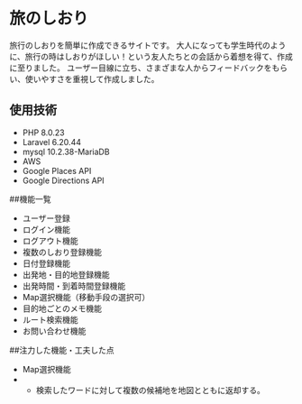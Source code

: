 # 旅のしおり
旅行のしおりを簡単に作成できるサイトです。
大人になっても学生時代のように、旅行の時はしおりがほしい！という友人たちとの会話から着想を得て、作成に至りました。
ユーザー目線に立ち、さまざまな人からフィードバックをもらい、使いやすさを重視して作成しました。


## 使用技術
- PHP 8.0.23
- Laravel 6.20.44
- mysql 10.2.38-MariaDB
- AWS
- Google Places API
- Google Directions API

##機能一覧
- ユーザー登録
- ログイン機能
- ログアウト機能
- 複数のしおり登録機能
- 日付登録機能
- 出発地・目的地登録機能
- 出発時間・到着時間登録機能
- Map選択機能（移動手段の選択可）
- 目的地ごとのメモ機能
- ルート検索機能
- お問い合わせ機能

##注力した機能・工夫した点
- Map選択機能
- - 検索したワードに対して複数の候補地を地図とともに返却する。

